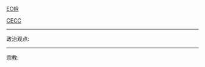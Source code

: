 [EOIR](https://www.justice.gov/eoir/country/china-topical)

[CECC](https://www.cecc.gov)

----

政治观点:




---

宗教:


<!--stackedit_data:
eyJoaXN0b3J5IjpbMTMyNzY2NTY0NCwtMzc0NjYyMjA4XX0=
-->
